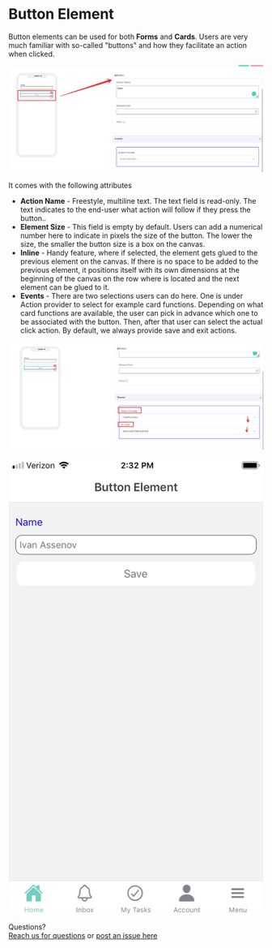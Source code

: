 # Button Element

Button elements can be used for both **Forms** and **Cards**. Users are very much familiar with so-called "buttons" and how they facilitate an action when clicked.

![image1](../../../../images/cards/elements/button-element/button-element1.png)

It comes with the following attributes


- **Action Name** - Freestyle, multiline text. The text field is read-only. The text indicates to the end-user what action will follow if they press the button..
- **Element Size** - This field is empty by default. Users can add a numerical number here to indicate in pixels the size of the button. The lower the size, the smaller the button size is a box on the canvas.
- **Inline** - Handy feature, where if selected, the element gets glued to the previous element on the canvas. If there is no space to be added to the previous element, it positions itself with its own dimensions at the beginning of the canvas on the row where is located and the next element can be glued to it.
- **Events** - There are two selections users can do here. One is under Action provider to select for example card functions. Depending on what card functions are available, the user can pick in advance which one to be associated with the button. Then, after that user can select the actual click action. By default, we always provide save and exit actions.

![image2](../../../../images/cards/elements/button-element/button-element2.png)

![image2](../../../../images/cards/elements/button-element/button-element3.jpg)

Questions? <br>  <a href="https://www.acenji.com/contact" target="_blank" rel="noopener">Reach us for questions</a>   or <a href="https://github.com/acenji/acenji-help/issues" target="_blank" rel="noopener">post an issue here</a>
 












